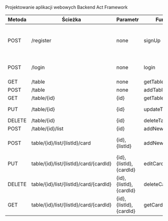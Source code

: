 Projektowanie aplikacji webowych Backend
Act Framework

| Metoda | Ścieżka                                | Parametr                 | Funkcja              | Body                                                                        | Odpowiedź                                                                                                                                                   |
|--------|----------------------------------------|--------------------------|----------------------|-----------------------------------------------------------------------------|-------------------------------------------------------------------------------------------------------------------------------------------------------------|
| POST   | /register                              | none                     | signUp               | {"email" : "qwe", "lastName": "qwe", "firstName": "qwe", "password": "qwe"} |     {"httpCode":201,"message":"Account created"}                                                                                                            |
| POST   | /login                                 | none                     | login                | {"email" : "qwe", "password" : "qwe"}                                       |     {"httpCode":200,"message":"Logged"}                                                                                                                     |
| GET    | /table                                 | none                     | getTableList         | none                                                                        |     [{"id":1,"name":"tablica","pawLists":[]}]                                                                                                               |
| POST   | /table                                 | none                     | addTable             | {"name" : "tablica"}                                                        |     [{"id":1,"name":"tablica","pawLists":[]}]                                                                                                               |
| GET    | /table/{id}                            | {id}                     | getTableDetails      | none                                                                        |     [{"id":1,"name":"tablica","pawLists":[]}]                                                                                                               |
| PUT    | /table/{id}                            | {id}                     | updateTableName      | {"id": "1", "name" : "tablica"}                                             |     [{"id":1,"name":"tablica","pawLists":[]}]                                                                                                               |
| DELETE | /table/{id}                            | {id}                     | deleteTableById      | none                                                                        |     none                                                                                                                                                    | 
| POST   | /table/{id}/list                       | {id}                     | addNewList           | {"name" : "list"}                                                           |     {"id":3,"name":"tablica","pawLists":[4]                                                                                                                 |
| POST   | table/{id}/list/{listId}/card          | {id}, {listId}           | addNewCard           | {"name" : "lista","description" : "opis"}                                   | "pawCardList":[{"cardId":5,"description":"opis","name":"lista"}]}]                                                                                          |
| PUT    | table/{id}/list/{listId}/card/{cardId} | {id}, {listId},{cardId}  | editCard             | {"name" : "lista","description" : "opis"}                                   | {"cardId":5,"description":"opis","name":"lista"}                                                                                                            |
| DELETE | table/{id}/list/{listId}/card/{cardId} | {id}, {listId},{cardId}  | deleteCard           | none                                                                        |     none                                                                                                                                                    |
| GET    | table/{id}/list/{listId}/card/{cardId} | {id}, {listId},{cardId}  | getCardDetails       | none                                                                        |     {"cardId":5,"description":"opis","name":"lista"}                                                                                                        |
